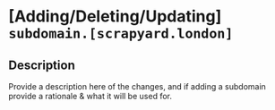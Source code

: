 <!--
Please pick one option when multiple are presented in brackets.

Please title your PR like this: [Adding/Deleting/Updating] `subdomain.[scrapyard.london]`
-->

# [Adding/Deleting/Updating] `subdomain.[scrapyard.london]`

## Description

Provide a description here of the changes, and if adding a subdomain provide a rationale & what it will be used for.
